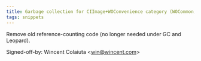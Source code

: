 ```yaml
---
title: Garbage collection for CIImage+WOConvenience category (WOCommon, 35882a2)
tags: snippets
---
```


Remove old reference-counting code (no longer needed under GC and Leopard).

Signed-off-by: Wincent Colaiuta &lt;win@wincent.com&gt;
